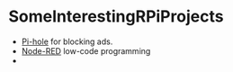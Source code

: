 # SomeInterestingRPiProjects



- [Pi-hole](https://pi-hole.net/) for blocking ads.
- [Node-RED](https://nodered.org/) low-code programming
- 
